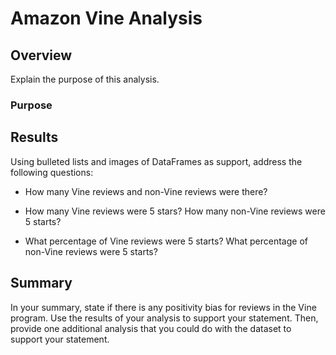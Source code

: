 # Amazon Vine Analysis

## Overview

Explain the purpose of this analysis.


### Purpose


## Results

Using bulleted lists and images of DataFrames as support, address the following questions:

  - How many Vine reviews and non-Vine reviews were there?

  - How many Vine reviews were 5 stars? How many non-Vine reviews were 5 starts?

  - What percentage of Vine reviews were 5 starts? What percentage of non-Vine reviews were 5 starts?


## Summary

In your summary, state if there is any positivity bias for reviews in the Vine program. Use the results of your analysis to support your statement. Then, provide one additional analysis that you could do with the dataset to support your statement.


